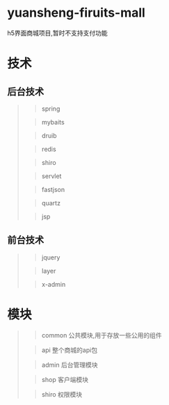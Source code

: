 # yuansheng-firuits-mall
h5界面商城项目,暂时不支持支付功能

# 技术
## 后台技术  
>> spring 
>
>> mybaits 
>
>> druib
>
>> redis
>
>> shiro
>
>> servlet
>
>> fastjson
>
>> quartz
>
>> jsp
## 前台技术
>> jquery
>
>> layer
>
>> x-admin
# 模块
>> common 公共模块,用于存放一些公用的组件
>
>> api 整个商城的api包
>
>> admin 后台管理模块
>
>> shop 客户端模块
>
>> shiro 权限模块
>

   
